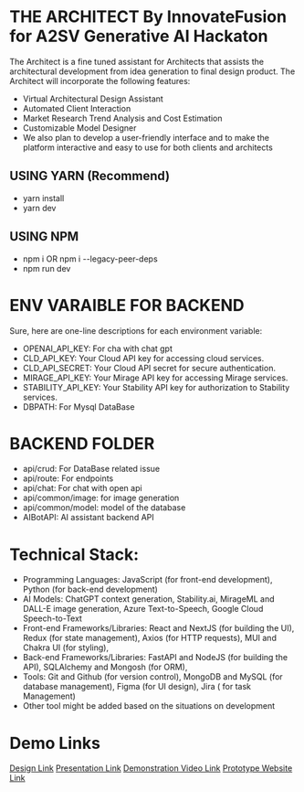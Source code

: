 # THE ARCHITECT By InnovateFusion for A2SV Generative AI Hackaton 

The Architect is a fine tuned assistant for Architects that assists the architectural development from idea generation to final design product. The Architect will incorporate the following features:
- Virtual Architectural Design Assistant 
- Automated Client Interaction 
- Market Research Trend Analysis and Cost Estimation
- Customizable Model Designer 
- We also plan to develop a user-friendly interface and to make the platform interactive and easy to use for both clients and architects

## USING YARN (Recommend)

- yarn install
- yarn dev

## USING NPM

- npm i OR npm i --legacy-peer-deps
- npm run dev

# ENV VARAIBLE FOR BACKEND

Sure, here are one-line descriptions for each environment variable:
- OPENAI_API_KEY: For cha with chat gpt
- CLD_API_KEY: Your Cloud API key for accessing cloud services.
- CLD_API_SECRET: Your Cloud API secret for secure authentication.
- MIRAGE_API_KEY: Your Mirage API key for accessing Mirage services.
- STABILITY_API_KEY: Your Stability API key for authorization to Stability services.
- DBPATH: For Mysql DataBase

# BACKEND FOLDER
- api/crud: For DataBase related issue
- api/route: For endpoints
- api/chat: For chat with open api
- api/common/image: for image generation
- api/common/model: model of the database
- AIBotAPI: AI assistant backend API
  
# Technical Stack:
- Programming Languages: JavaScript (for front-end development), Python (for back-end development)
- AI Models: ChatGPT context generation, Stability.ai, MirageML and DALL-E image generation, Azure Text-to-Speech, Google Cloud Speech-to-Text 
- Front-end Frameworks/Libraries: React and NextJS (for building the UI), Redux (for state management), Axios (for HTTP requests), MUI and Chakra UI (for styling), 
- Back-end Frameworks/Libraries: FastAPI and NodeJS (for building the API), SQLAlchemy and Mongosh (for ORM), 
- Tools: Git and Github (for version control), MongoDB and MySQL (for database management), Figma (for UI design), Jira ( for task Management)
- Other tool might be added based on the situations on development

# Demo Links
[Design Link](https://www.figma.com/file/jXADel71KkZXyLnb6Wrjgq/Untitled?type=design&node-id=104%3A1071&mode=design&t=sp5S4B9AmIDIXG6d-1)
[Presentation Link](https://www.canva.com/design/DAFtVcksIZ4/WLb3rAG6nSdbGXYIYar1xQ/edit?utm_content=DAFtVcksIZ4&utm_campaign=designshare&utm_medium=link2&utm_source=sharebutton)
[Demonstration Video Link](https://youtu.be/8-76q0IxwJE?si=gCjYeOUTMM0QzZ3f)
[Prototype Website Link](https://architect-1w5a.onrender.com)

